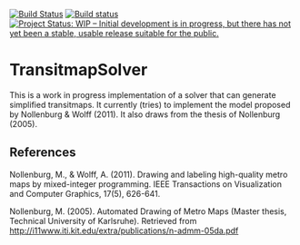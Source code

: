 [![Build Status](https://travis-ci.org/dirkschumacher/TransitmapSolver.jl.svg?branch=master)](https://travis-ci.org/dirkschumacher/TransitmapSolver.jl)
[![Build status](https://ci.appveyor.com/api/projects/status/mcnjxvve5do10sce/branch/master?svg=true)](https://ci.appveyor.com/project/dirkschumacher/transitmapsolver-jl/branch/master)
[![Project Status: WIP – Initial development is in progress, but there has not yet been a stable, usable release suitable for the public.](http://www.repostatus.org/badges/latest/wip.svg)](http://www.repostatus.org/#wip)

# TransitmapSolver

This is a work in progress implementation of a solver that can generate
simplified transitmaps. It currently (tries) to implement the model proposed by Nollenburg & Wolff (2011). It also draws from the thesis of Nollenburg (2005).

## References

Nollenburg, M., & Wolff, A. (2011). Drawing and labeling high-quality metro maps by mixed-integer programming. IEEE Transactions on Visualization and Computer Graphics, 17(5), 626-641.

Nollenburg, M. (2005). Automated Drawing of Metro Maps (Master thesis, Technical University of Karlsruhe). Retrieved from http://i11www.iti.kit.edu/extra/publications/n-admm-05da.pdf
